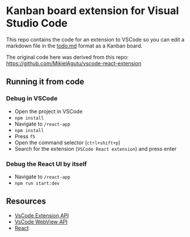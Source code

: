 # Kanban board extension for Visual Studio Code

This repo contains the code for an extension to VSCode so you can edit a markdown file in the [todo.md](https://github.com/todomd/todo.md) format as a Kanban board.

The original code here was derived from this repo: https://github.com/MikielAgutu/vscode-react-extension

## Running it from code

### Debug in VSCode

- Open the project in VSCode
- `npm install`
- Navigate to `/react-app`
- `npm install`
- Press `f5`
- Open the command selector (`ctrl+shift+p`)
- Search for the extension (`VSCode React extension`) and press enter

### Debug the React UI by itself

- Navigate to `/react-app`
- `npm run start:dev`

## Resources

- [VsCode Extension API](https://code.visualstudio.com/api)
- [VsCode WebView API](https://code.visualstudio.com/api/extension-guides/webview)
- [React](https://reactjs.org/)


